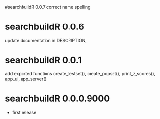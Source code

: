 #searchbuildR 0.0.7
correct name spelling

# searchbuildR 0.0.6
update documentation in DESCRIPTION,

# searchbuildR 0.0.1
add exported functions create_testset(), create_popset(), print_z_scores(), app_ui, app_server()

# searchbuildR 0.0.0.9000

* first release
